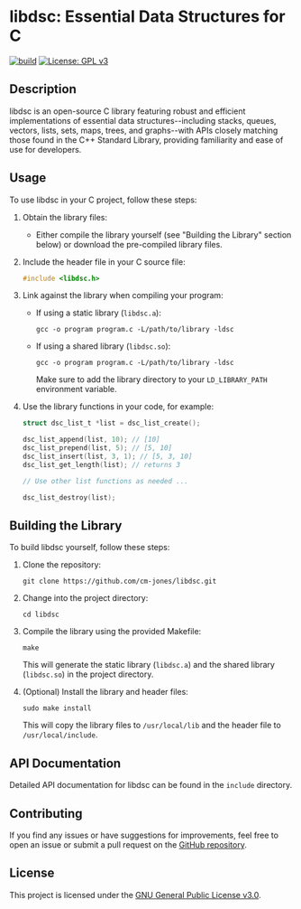 # libdsc: Essential Data Structures for C

[![build](https://github.com/cm-jones/dsc/actions/workflows/c.yml/badge.svg)](https://github.com/cm-jones/dsc/actions/workflows/c.yml) [![License: GPL v3](https://img.shields.io/badge/License-GPLv3-blue.svg)](https://www.gnu.org/licenses/gpl-3.0)

## Description

libdsc is an open-source C library featuring robust and efficient implementations of essential data
structures--including stacks, queues, vectors, lists, sets, maps, trees, and graphs--with APIs closely matching
those found in the C++ Standard Library, providing familiarity and ease of use for developers.

## Usage

To use libdsc in your C project, follow these steps:

1. Obtain the library files:
   - Either compile the library yourself (see "Building the Library" section below) or download the pre-compiled library files.

2. Include the header file in your C source file:
   ```c
   #include <libdsc.h>
   ```

3. Link against the library when compiling your program:
   - If using a static library (`libdsc.a`):
     ```
     gcc -o program program.c -L/path/to/library -ldsc
     ```
   - If using a shared library (`libdsc.so`):
     ```
     gcc -o program program.c -L/path/to/library -ldsc
     ```
     Make sure to add the library directory to your `LD_LIBRARY_PATH` environment variable.

4. Use the library functions in your code, for example:
   ```c
   struct dsc_list_t *list = dsc_list_create();

   dsc_list_append(list, 10); // [10]
   dsc_list_prepend(list, 5); // [5, 10]
   dsc_list_insert(list, 3, 1); // [5, 3, 10]
   dsc_list_get_length(list); // returns 3

   // Use other list functions as needed ...

   dsc_list_destroy(list);
   ```

## Building the Library

To build libdsc yourself, follow these steps:

1. Clone the repository:
   ```
   git clone https://github.com/cm-jones/libdsc.git
   ```

2. Change into the project directory:
   ```
   cd libdsc
   ```

3. Compile the library using the provided Makefile:
   ```
   make
   ```
   This will generate the static library (`libdsc.a`) and the shared library (`libdsc.so`) in the project directory.

4. (Optional) Install the library and header files:
   ```
   sudo make install
   ```
   This will copy the library files to `/usr/local/lib` and the header file to `/usr/local/include`.

## API Documentation

Detailed API documentation for libdsc can be found in the `include` directory.

## Contributing

If you find any issues or have suggestions for improvements, feel free to open an issue or submit a pull request on the [GitHub repository](https://github.com/cm-jones/libdsc).

## License

This project is licensed under the [GNU General Public License v3.0](LICENSE).
